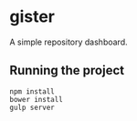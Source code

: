 # gister
A simple repository dashboard.

## Running the project
```npm install```<br>
```bower install```<br>
```gulp server```

